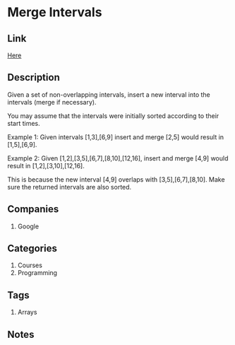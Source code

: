 # Merge Intervals

## Link

[Here](https://www.interviewbit.com/problems/merge-intervals/)

## Description

Given a set of non-overlapping intervals, insert a new interval into the intervals (merge if necessary).

You may assume that the intervals were initially sorted according to their start times.

Example 1:
Given intervals [1,3],[6,9] insert and merge [2,5] would result in [1,5],[6,9].

Example 2:
Given [1,2],[3,5],[6,7],[8,10],[12,16], insert and merge [4,9] would result in [1,2],[3,10],[12,16].

This is because the new interval [4,9] overlaps with [3,5],[6,7],[8,10].
Make sure the returned intervals are also sorted.

## Companies

1. Google

## Categories

1. Courses
1. Programming

## Tags

1. Arrays

## Notes